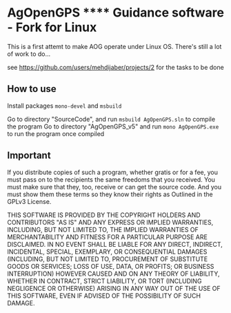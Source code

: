 
# AgOpenGPS  ****  Guidance software - Fork for Linux

This is a first attemt to make AOG operate under Linux OS. There's still a lot of work to do...

see https://github.com/users/mehdijaber/projects/2 for the tasks to be done


## How to use

Install packages `mono-devel` and `msbuild`

Go to directory "SourceCode", and run `msbuild AgOpenGPS.sln` to compile the program
Go to directory "AgOpenGPS_v5" and run `mono AgOpenGPS.exe` to run the program once compiled

## Important

If you distribute copies of such a program, whether
gratis or for a fee, you must pass on to the recipients the same
freedoms that you received.  You must make sure that they, too, receive
or can get the source code.  And you must show them these terms so they
know their rights as Outlined in the GPLv3 License.

THIS SOFTWARE IS PROVIDED BY THE COPYRIGHT HOLDERS AND CONTRIBUTORS "AS IS" AND ANY EXPRESS OR IMPLIED WARRANTIES, INCLUDING, BUT NOT LIMITED TO, THE IMPLIED WARRANTIES OF MERCHANTABILITY AND FITNESS FOR A PARTICULAR PURPOSE ARE DISCLAIMED.
IN NO EVENT SHALL <COPYRIGHT HOLDER> BE LIABLE FOR ANY DIRECT, INDIRECT, INCIDENTAL, SPECIAL, EXEMPLARY, OR CONSEQUENTIAL DAMAGES (INCLUDING, BUT NOT LIMITED TO, PROCUREMENT OF SUBSTITUTE GOODS OR SERVICES;
LOSS OF USE, DATA, OR PROFITS; OR BUSINESS INTERRUPTION) HOWEVER CAUSED AND ON ANY THEORY OF LIABILITY, WHETHER IN CONTRACT, STRICT LIABILITY, OR TORT (INCLUDING NEGLIGENCE OR OTHERWISE) ARISING IN ANY WAY OUT OF THE USE OF THIS SOFTWARE, EVEN IF ADVISED OF THE POSSIBILITY OF SUCH DAMAGE.

